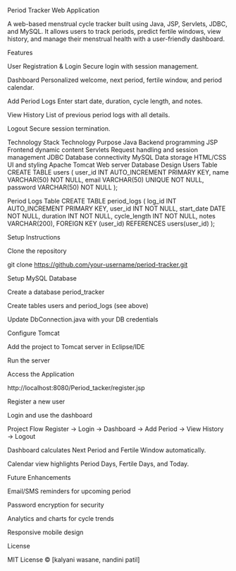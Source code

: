 Period Tracker Web Application

A web-based menstrual cycle tracker built using Java, JSP, Servlets, JDBC, and MySQL. It allows users to track periods, predict fertile windows, view history, and manage their menstrual health with a user-friendly dashboard.

Features

User Registration & Login
Secure login with session management.

Dashboard
Personalized welcome, next period, fertile window, and period calendar.

Add Period Logs
Enter start date, duration, cycle length, and notes.

View History
List of previous period logs with all details.

Logout
Secure session termination.

Technology Stack
Technology	Purpose
Java	Backend programming
JSP	Frontend dynamic content
Servlets	Request handling and session management
JDBC	Database connectivity
MySQL	Data storage
HTML/CSS	UI and styling
Apache Tomcat	Web server
Database Design
Users Table
CREATE TABLE users (
    user_id INT AUTO_INCREMENT PRIMARY KEY,
    name VARCHAR(50) NOT NULL,
    email VARCHAR(50) UNIQUE NOT NULL,
    password VARCHAR(50) NOT NULL
);

Period Logs Table
CREATE TABLE period_logs (
    log_id INT AUTO_INCREMENT PRIMARY KEY,
    user_id INT NOT NULL,
    start_date DATE NOT NULL,
    duration INT NOT NULL,
    cycle_length INT NOT NULL,
    notes VARCHAR(200),
    FOREIGN KEY (user_id) REFERENCES users(user_id)
);

Setup Instructions

Clone the repository

git clone https://github.com/your-username/period-tracker.git


Setup MySQL Database

Create a database period_tracker

Create tables users and period_logs (see above)

Update DbConnection.java with your DB credentials

Configure Tomcat

Add the project to Tomcat server in Eclipse/IDE

Run the server

Access the Application

http://localhost:8080/Period_tacker/register.jsp

Register a new user

Login and use the dashboard

Project Flow
Register → Login → Dashboard → Add Period → View History → Logout


Dashboard calculates Next Period and Fertile Window automatically.

Calendar view highlights Period Days, Fertile Days, and Today.


Future Enhancements

Email/SMS reminders for upcoming period

Password encryption for security

Analytics and charts for cycle trends

Responsive mobile design

License

MIT License © [kalyani wasane, nandini patil]
